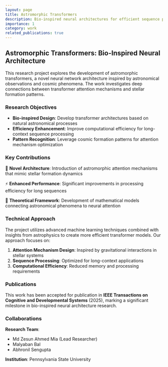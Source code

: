 ```yaml
---
layout: page
title: Astromorphic Transformers
description: Bio-inspired neural architectures for efficient sequence processing
importance: 1
category: work
related_publications: true
---
```


## Astromorphic Transformers: Bio-Inspired Neural Architecture

This research project explores the development of astromorphic transformers, a novel neural network architecture inspired by astronomical observations and cosmic phenomena. The work investigates deep connections between transformer attention mechanisms and stellar formation patterns.

### Research Objectives

- **Bio-inspired Design**: Develop transformer architectures based on natural astronomical processes
- **Efficiency Enhancement**: Improve computational efficiency for long-context sequence processing
- **Pattern Recognition**: Leverage cosmic formation patterns for attention mechanism optimization

### Key Contributions

🔬 **Novel Architecture**: Introduction of astromorphic attention mechanisms that mimic stellar formation dynamics

⚡ **Enhanced Performance**: Significant improvements in processing efficiency for long sequences

🌟 **Theoretical Framework**: Development of mathematical models connecting astronomical phenomena to neural attention

### Technical Approach

The project utilizes advanced machine learning techniques combined with insights from astrophysics to create more efficient transformer models. Our approach focuses on:

1. **Attention Mechanism Design**: Inspired by gravitational interactions in stellar systems
2. **Sequence Processing**: Optimized for long-context applications
3. **Computational Efficiency**: Reduced memory and processing requirements

### Publications

This work has been accepted for publication in **IEEE Transactions on Cognitive and Developmental Systems** (2025), marking a significant milestone in bio-inspired neural architecture research.

### Collaborations

**Research Team**:

- Md Zesun Ahmed Mia (Lead Researcher)
- Malyaban Bal
- Abhronil Sengupta

**Institution**: Pennsylvania State University
